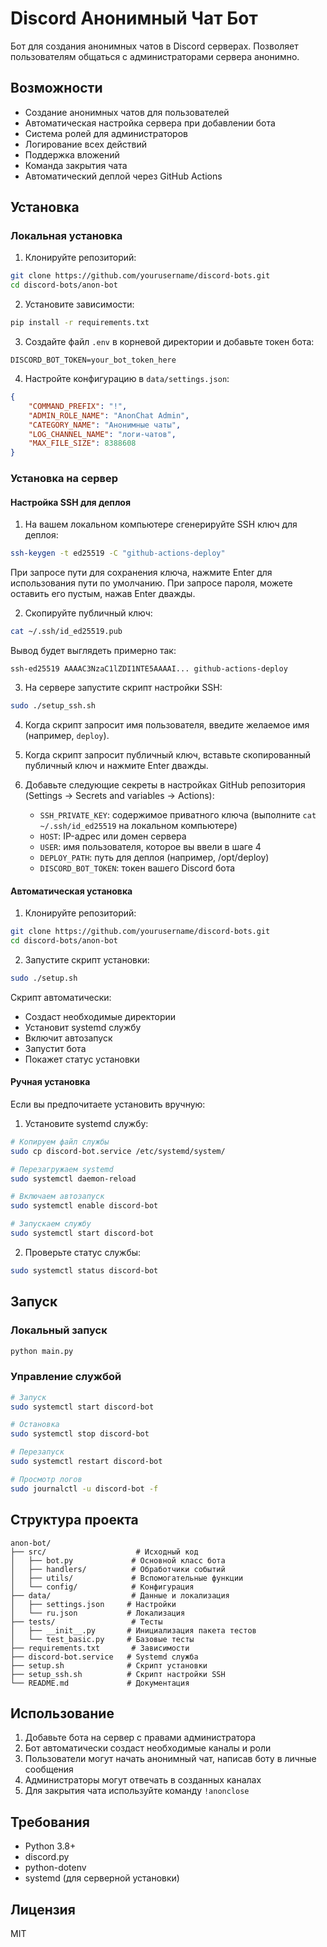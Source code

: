 # Discord Анонимный Чат Бот

Бот для создания анонимных чатов в Discord серверах. Позволяет пользователям общаться с администраторами сервера анонимно.

## Возможности

- Создание анонимных чатов для пользователей
- Автоматическая настройка сервера при добавлении бота
- Система ролей для администраторов
- Логирование всех действий
- Поддержка вложений
- Команда закрытия чата
- Автоматический деплой через GitHub Actions

## Установка

### Локальная установка

1. Клонируйте репозиторий:
```bash
git clone https://github.com/yourusername/discord-bots.git
cd discord-bots/anon-bot
```

2. Установите зависимости:
```bash
pip install -r requirements.txt
```

3. Создайте файл `.env` в корневой директории и добавьте токен бота:
```
DISCORD_BOT_TOKEN=your_bot_token_here
```

4. Настройте конфигурацию в `data/settings.json`:
```json
{
    "COMMAND_PREFIX": "!",
    "ADMIN_ROLE_NAME": "AnonChat Admin",
    "CATEGORY_NAME": "Анонимные чаты",
    "LOG_CHANNEL_NAME": "логи-чатов",
    "MAX_FILE_SIZE": 8388608
}
```

### Установка на сервер

#### Настройка SSH для деплоя

1. На вашем локальном компьютере сгенерируйте SSH ключ для деплоя:
```bash
ssh-keygen -t ed25519 -C "github-actions-deploy"
```
При запросе пути для сохранения ключа, нажмите Enter для использования пути по умолчанию.
При запросе пароля, можете оставить его пустым, нажав Enter дважды.

2. Скопируйте публичный ключ:
```bash
cat ~/.ssh/id_ed25519.pub
```
Вывод будет выглядеть примерно так:
```
ssh-ed25519 AAAAC3NzaC1lZDI1NTE5AAAAI... github-actions-deploy
```

3. На сервере запустите скрипт настройки SSH:
```bash
sudo ./setup_ssh.sh
```

4. Когда скрипт запросит имя пользователя, введите желаемое имя (например, `deploy`).
5. Когда скрипт запросит публичный ключ, вставьте скопированный публичный ключ и нажмите Enter дважды.

6. Добавьте следующие секреты в настройках GitHub репозитория (Settings -> Secrets and variables -> Actions):
   - `SSH_PRIVATE_KEY`: содержимое приватного ключа (выполните `cat ~/.ssh/id_ed25519` на локальном компьютере)
   - `HOST`: IP-адрес или домен сервера
   - `USER`: имя пользователя, которое вы ввели в шаге 4
   - `DEPLOY_PATH`: путь для деплоя (например, /opt/deploy)
   - `DISCORD_BOT_TOKEN`: токен вашего Discord бота

#### Автоматическая установка

1. Клонируйте репозиторий:
```bash
git clone https://github.com/yourusername/discord-bots.git
cd discord-bots/anon-bot
```

2. Запустите скрипт установки:
```bash
sudo ./setup.sh
```

Скрипт автоматически:
- Создаст необходимые директории
- Установит systemd службу
- Включит автозапуск
- Запустит бота
- Покажет статус установки

#### Ручная установка

Если вы предпочитаете установить вручную:

1. Установите systemd службу:
```bash
# Копируем файл службы
sudo cp discord-bot.service /etc/systemd/system/

# Перезагружаем systemd
sudo systemctl daemon-reload

# Включаем автозапуск
sudo systemctl enable discord-bot

# Запускаем службу
sudo systemctl start discord-bot
```

2. Проверьте статус службы:
```bash
sudo systemctl status discord-bot
```

## Запуск

### Локальный запуск
```bash
python main.py
```

### Управление службой
```bash
# Запуск
sudo systemctl start discord-bot

# Остановка
sudo systemctl stop discord-bot

# Перезапуск
sudo systemctl restart discord-bot

# Просмотр логов
sudo journalctl -u discord-bot -f
```

## Структура проекта

```
anon-bot/
├── src/                    # Исходный код
│   ├── bot.py             # Основной класс бота
│   ├── handlers/          # Обработчики событий
│   ├── utils/             # Вспомогательные функции
│   └── config/            # Конфигурация
├── data/                  # Данные и локализация
│   ├── settings.json     # Настройки
│   └── ru.json           # Локализация
├── tests/                 # Тесты
│   ├── __init__.py       # Инициализация пакета тестов
│   └── test_basic.py     # Базовые тесты
├── requirements.txt       # Зависимости
├── discord-bot.service   # Systemd служба
├── setup.sh              # Скрипт установки
├── setup_ssh.sh          # Скрипт настройки SSH
└── README.md             # Документация
```

## Использование

1. Добавьте бота на сервер с правами администратора
2. Бот автоматически создаст необходимые каналы и роли
3. Пользователи могут начать анонимный чат, написав боту в личные сообщения
4. Администраторы могут отвечать в созданных каналах
5. Для закрытия чата используйте команду `!anonclose`

## Требования

- Python 3.8+
- discord.py
- python-dotenv
- systemd (для серверной установки)

## Лицензия

MIT 